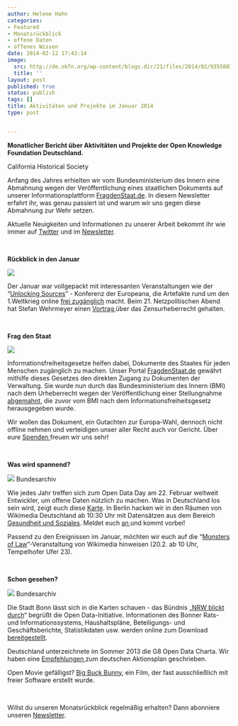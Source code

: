 ```yaml
---
author: Helene Hahn
categories:
- Featured
- Monatsrückblick
- offene Daten
- offenes Wissen
date: 2014-02-12 17:43:14
image:
  src: http://de.okfn.org/wp-content/blogs.dir/21/files/2014/02/9355803172_a499734c0b_q.jpg
  title: ''
layout: post
published: true
status: publish
tags: []
title: Aktivitäten und Projekte im Januar 2014
type: post


---
```


**Monatlicher Bericht über Aktivitäten und Projekte der Open Knowledge Foundation Deutschland.**

 California Historical Society

Anfang des Jahres erhielten wir vom Bundesministerium des Innern eine Abmahnung wegen der Veröffentlichung eines staatlichen Dokuments auf unserer Informationsplattform [FragdenStaat.de](https://fragdenstaat.de). In diesem Newsletter erfahrt ihr, was genau passiert ist und warum wir uns gegen diese Abmahnung zur Wehr setzen.

Aktuelle Neuigkeiten und Informationen zu unserer Arbeit bekommt ihr wie immer auf [Twitter](https://twitter.com/okfde) und im [Newsletter](http://us5.campaign-archive2.com/home/?u=929f1e07936386d34833e20d1&id=4ed2decd59).

 

**Rückblick in den Januar**

![](http://de.okfn.org/wp-content/blogs.dir/21/files/2014/02/12207735304_141bf0431c_o-415x307.jpg)

Der Januar war vollgepackt mit interessanten Veranstaltungen wie der “[Unlocking Sources](http://www.europeana1914-1918.eu/de)” - Konferenz der Europeana, die Artefakte rund um den 1.Weltkrieg online [frei zugänglich](http://okfn.de/2014/01/der-erste-weltkrieg-in-digitalen-quellen/) macht. Beim 21. Netzpolitischen Abend hat Stefan Wehrmeyer einen [Vortrag ](http://vimeo.com/85862743)über das Zensurheberrecht gehalten.

 

**Frag den Staat**

![](http://okfn.de/wp-content/blogs.dir/21/files/2013/08/fds_twitter.jpg)

Informationsfreiheitsgesetze helfen dabei, Dokumente des Staates für jeden Menschen zugänglich zu machen. Unser Portal [FragdenStaat.de](https://fragdenstaat.de) gewährt mithilfe dieses Gesetzes den direkten Zugang zu Dokumenten der Verwaltung. Sie wurde nun durch das Bundesministerium des Innern (BMI) nach dem Urheberrecht wegen der Veröffentlichung einer Stellungnahme [abgemahnt](https://fragdenstaat.de/presse/2014-01-21-bmi-mahnt-fragdenstaat-ab/#pressemitteilung), die zuvor vom BMI nach dem Informationsfreiheitsgesetz herausgegeben wurde.

Wir wollen das Dokument, ein Gutachten zur Europa-Wahl, dennoch nicht offline nehmen und verteidigen unser aller Recht auch vor Gericht. Über eure [Spenden ](https://fragdenstaat.de/hilfe/spenden/#spenden)freuen wir uns sehr!

 

**Was wird spannend?**

![](http://de.okfn.org/wp-content/blogs.dir/21/files/2014/02/Branko_Oblak_scores_at_World_Cup_1974_against_Zaire.jpg) Bundesarchiv

Wie jedes Jahr treffen sich zum Open Data Day am 22. Februar weltweit Entwickler, um offene Daten nützlich zu machen. Was in Deutschland los sein wird, zeigt euch diese [Karte](http://de.opendataday.org/). In Berlin hacken wir in den Räumen von Wikimedia Deutschland ab 10:30 Uhr mit Datensätzen aus dem Bereich [Gesundheit und Soziales](http://www.gsi-berlin.info/). Meldet euch [an ](http://www.meetup.com/OpenKnowledgeFoundation/Berlin-DE/1092432/)und kommt vorbei!

Passend zu den Ereignissen im Januar, möchten wir euch auf die “[Monsters of Law](https://wikimedia.de/wiki/Monsters_of_Law_-_Jura-Crashkurs_f%C3%BCr_die_Wiki-Welt)”-Veranstaltung von Wikimedia hinweisen (20.2. ab 10 Uhr, Tempelhofer Ufer 23).

 

**Schon gesehen?**

![](http://de.okfn.org/wp-content/blogs.dir/21/files/2014/02/Bundesarchiv_B_145_Bild-F002543-0009_Frankfurt-Main_DLG_Leistungspr%C3%BCfung.jpg) Bundesarchiv

Die Stadt Bonn lässt sich in die Karten schauen - das Bündnis „[NRW blickt durch](http://www.transparency.de/2014-01-31_NRW-blickt-durch_Op.2430.0.html)“ begrüßt die Open Data-Initiative. Informationen des Bonner Rats- und Informationssystems, Haushaltspläne, Beteiligungs- und Geschäftsberichte, Statistikdaten usw. werden online zum Download [bereitgestellt](http://www.nrw-blickt-durch.de/home/).

Deutschland unterzeichnete im Sommer 2013 die G8 Open Data Charta. Wir haben eine [Empfehlungen ](http://okfn.de/2014/01/empfehlungen-zum-deutschen-aktionsplan-zur-open-data-charta-der-g8/)zum deutschen Aktionsplan geschrieben.

Open Movie gefälligst? [Big Buck Bunny](http://www.youtube.com/watch?v=YE7VzlLtp-4), ein Film, der fast ausschließlich mit freier Software erstellt wurde.

 

Willst du unseren Monatsrückblick regelmäßig erhalten? Dann abonniere unseren [Newsletter](http://okfn.us5.list-manage.com/subscribe?u=929f1e07936386d34833e20d1&id=4ed2decd59).

 